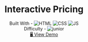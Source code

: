 <h1 align="center">Interactive Pricing</h1>


<!-- <div align="center">
  <img src="https://gpx.ge/js/img/raw/1015_carousel.gif" alt="qr-code" />
</div> -->

  <div align="center">
    Built With -
    <img src="https://img.shields.io/badge/-HTML-6abecd" alt="HTML" />
    <img src="https://img.shields.io/badge/-CSS-3e54a3" alt="CSS" />
    <img src="https://img.shields.io/badge/-JS-cf6390" alt="JS" />
  
  <br/>
    Difficulty -
    <img src="https://img.shields.io/badge/%202%20-junior-white?labelColor=aad742" alt="junior" />

  <br/>
    <a href="https://lovely-strudel-c92bcf.netlify.app/" target="_blank">🖥️ View Demo</a>


  </div>

<!-- https://img.shields.io/badge/-HTML-6abecd -->
<!-- https://img.shields.io/badge/-CSS-3e54a3 -->
<!-- https://img.shields.io/badge/-JS-cf6390 -->
<!-- https://img.shields.io/badge/-React-f4cf0c -->
<!-- https://img.shields.io/badge/-API-aad742 -->
<!-- https://img.shields.io/badge/-Redux-DD5746 -->
<!-- https://img.shields.io/badge/-Styled-A79277 -->


<!-- %201%20-newbie-white?labelColor=6abecd -->
<!-- %202%20-junior-white?labelColor=aad742 -->
<!-- %203%20-intermediate-white?labelColor=f1b604 -->
<!-- %204%20-advanced-white?labelColor=bf4605 -->
<!-- %205%20-guru-white?labelColor=ed2c49 -->

